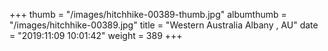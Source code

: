 +++
thumb = "/images/hitchhike-00389-thumb.jpg"
albumthumb = "/images/hitchhike-00389.jpg"
title = "Western Australia Albany , AU"
date = "2019:11:09 10:01:42"
weight = 389
+++
